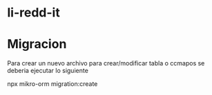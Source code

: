# li-redd-it


# Migracion

Para crear un nuevo archivo para crear/modificar tabla o ccmapos se deberia ejecutar lo siguiente

npx mikro-orm migration:create
